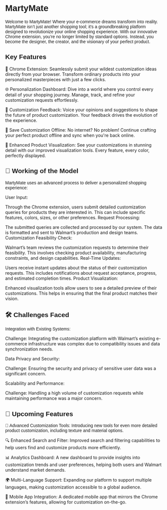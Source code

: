 <h1 style="font-family: Arial, sans-serif;">MartyMate</h1>
<p style="font-family: Arial, sans-serif;">Welcome to MartyMate! Where your e-commerce dreams transform into reality. MartyMate isn’t just another shopping tool; it's a groundbreaking platform designed to revolutionize your online shopping experience. With our innovative Chrome extension, you’re no longer limited by standard options. Instead, you become the designer, the creator, and the visionary of your perfect product.</p>
<h2 style="font-family: Arial, sans-serif;">Key Features</h2>

<p style="font-family: Arial, sans-serif;">

🚀 Chrome Extension: Seamlessly submit your wildest customization ideas directly from your browser. Transform ordinary products into your personalized masterpieces with just a few clicks.

🌐 Personalization Dashboard: Dive into a world where you control every detail of your shopping journey. Manage, track, and refine your customization requests effortlessly.

📝 Customization Feedback: Voice your opinions and suggestions to shape the future of product customization. Your feedback drives the evolution of the experience.

🌟 Save Customization Offline: No internet? No problem! Continue crafting your perfect product offline and sync when you're back online.

🎨 Enhanced Product Visualization: See your customizations in stunning detail with our improved visualization tools. Every feature, every color, perfectly displayed.



</p>
<h2 style="font-family: Arial, sans-serif;">🚀 Working of the Model</h2>
<p style="font-family: Arial, sans-serif;">
MartyMate uses an advanced process to deliver a personalized shopping experience:

User Input:

Through the Chrome extension, users submit detailed customization queries for products they are interested in. This can include specific features, colors, sizes, or other preferences.
Request Processing:

The submitted queries are collected and processed by our system. The data is formatted and sent to Walmart’s production and design teams.
Customization Feasibility Check:

Walmart’s team reviews the customization requests to determine their feasibility. This involves checking product availability, manufacturing constraints, and design capabilities.
Real-Time Updates:

Users receive instant updates about the status of their customization requests. This includes notifications about request acceptance, progress, and estimated completion times.
Product Visualization:

Enhanced visualization tools allow users to see a detailed preview of their customizations. This helps in ensuring that the final product matches their vision.

</p>
<h2 style="font-family: Arial, sans-serif;">🛠️ Challenges Faced</h2>
<p style="font-family: Arial, sans-serif;">
Integration with Existing Systems:

Challenge: Integrating the customization platform with Walmart’s existing e-commerce infrastructure was complex due to compatibility issues and data synchronization needs.

Data Privacy and Security:

Challenge: Ensuring the security and privacy of sensitive user data was a significant concern.

Scalability and Performance:

Challenge: Handling a high volume of customization requests while maintaining performance was a major concern.
</p>
<h2 style="font-family: Arial, sans-serif;">🚀 Upcoming Features
</h2>
<p style="font-family: Arial, sans-serif;">
🌈 Advanced Customization Tools: Introducing new tools for even more detailed product customization, including texture and material options.

🔍 Enhanced Search and Filter: Improved search and filtering capabilities to help users find and customize products more efficiently.

📊 Analytics Dashboard: A new dashboard to provide insights into customization trends and user preferences, helping both users and Walmart understand market demands.

🌍 Multi-Language Support: Expanding our platform to support multiple languages, making customization accessible to a global audience.

📲 Mobile App Integration: A dedicated mobile app that mirrors the Chrome extension’s features, allowing for customization on-the-go.
</p>




